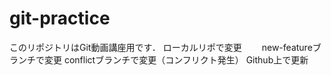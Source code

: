 # git-practice
このリポジトリはGit動画講座用です．
ローカルリポで変更　　
new-featureブランチで変更
conflictブランチで変更（コンフリクト発生）
Github上で更新
